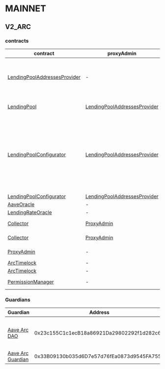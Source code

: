 # MAINNET 
## V2_ARC 
### contracts
| contract |proxyAdmin |modifier |permission owner |functions |
|----------|----------|----------|----------|----------|
|  [LendingPoolAddressesProvider](https://etherscan.io/address/0x6FdfafB66d39cD72CFE7984D3Bbcc76632faAb00) |  - |  onlyOwner |  [Aave Arc DAO](https://etherscan.io/address/0x23c155C1c1ecB18a86921Da29802292f1d282c68) |  setMarketId, setAddressAsProxy, setAddress, setLendingPoolImpl, setLendingPoolConfiguratorImpl, setLendingPoolCollateralManager, setPoolAdmin, setEmergencyAdmin, setPriceOracle, setLendingRateOracle | |--------|--------|--------|--------|--------|
|  [LendingPool](https://etherscan.io/address/0x37D7306019a38Af123e4b245Eb6C28AF552e0bB0) |  [LendingPoolAddressesProvider](https://etherscan.io/address/0x6FdfafB66d39cD72CFE7984D3Bbcc76632faAb00) |  onlyLendingPoolConfigurator |  [LendingPoolConfigurator](https://etherscan.io/address/0x4e1c7865e7BE78A7748724Fa0409e88dc14E67aA) |  initReserve, setReserveInterestRateStrategyAddress, setConfiguration, setPause | |--------|--------|--------|--------|--------|
|  [LendingPoolConfigurator](https://etherscan.io/address/0x4e1c7865e7BE78A7748724Fa0409e88dc14E67aA) |  [LendingPoolAddressesProvider](https://etherscan.io/address/0x6FdfafB66d39cD72CFE7984D3Bbcc76632faAb00) |  onlyPoolAdmin |  [ArcTimelock](https://etherscan.io/address/0xAce1d11d836cb3F51Ef658FD4D353fFb3c301218) |  initReserve, updateAToken, updateStableDebtToken, updateVariableDebtToken, enableBorrowingOnReserve, disableBorrowingOnReserve, configureReserveAsCollateral, enableReserveStableRate, disableReserveStableRate, activateReserve, deactivateReserve, freezeReserve, unfreezeReserve, setReserveFactor, setReserveInterestRateStrategyAddress | |--------|--------|--------|--------|--------|
|  [LendingPoolConfigurator](https://etherscan.io/address/0x4e1c7865e7BE78A7748724Fa0409e88dc14E67aA) |  [LendingPoolAddressesProvider](https://etherscan.io/address/0x6FdfafB66d39cD72CFE7984D3Bbcc76632faAb00) |  onlyEmergencyAdmin |  [Aave Arc Guardian](https://etherscan.io/address/0x33B09130b035d6D7e57d76fEa0873d9545FA7557) |  setPoolPause | |--------|--------|--------|--------|--------|
|  [AaveOracle](https://etherscan.io/address/0xB8a7bc0d13B1f5460513040a97F404b4fea7D2f3) |  - |  onlyOwner |  [ArcTimelock](https://etherscan.io/address/0xAce1d11d836cb3F51Ef658FD4D353fFb3c301218) |  setAssetSources, setFallbackOracle | |--------|--------|--------|--------|--------|
|  [LendingRateOracle](https://etherscan.io/address/0xfA3c34d734fe0106C87917683ca45dffBe3b3B00) |  - |  onlyOwner |  [ArcTimelock](https://etherscan.io/address/0xAce1d11d836cb3F51Ef658FD4D353fFb3c301218) |  setMarketBorrowRate | |--------|--------|--------|--------|--------|
|  [Collector](https://etherscan.io/address/0x464C71f6c2F760DdA6093dCB91C24c39e5d6e18c) |  [ProxyAdmin](https://etherscan.io/address/0xD3cF979e676265e4f6379749DECe4708B9A22476) |  onlyFundsAdmin |  [Executor_lvl1](https://etherscan.io/address/0x5300A1a15135EA4dc7aD5a167152C01EFc9b192A) |  approve, transfer, setFundsAdmin, createStream | |--------|--------|--------|--------|--------|
|  [Collector](https://etherscan.io/address/0x464C71f6c2F760DdA6093dCB91C24c39e5d6e18c) |  [ProxyAdmin](https://etherscan.io/address/0xD3cF979e676265e4f6379749DECe4708B9A22476) |  onlyAdminOrRecipient |  [ProxyAdmin](https://etherscan.io/address/0xD3cF979e676265e4f6379749DECe4708B9A22476), [Executor_lvl1](https://etherscan.io/address/0x5300A1a15135EA4dc7aD5a167152C01EFc9b192A) |  withdrawFromStream, cancelStream | |--------|--------|--------|--------|--------|
|  [ProxyAdmin](https://etherscan.io/address/0xD3cF979e676265e4f6379749DECe4708B9A22476) |  - |  onlyOwner |  [Executor_lvl1](https://etherscan.io/address/0x5300A1a15135EA4dc7aD5a167152C01EFc9b192A) |  changeProxyAdmin, upgrade, upgradeAndCall | |--------|--------|--------|--------|--------|
|  [ArcTimelock](https://etherscan.io/address/0xAce1d11d836cb3F51Ef658FD4D353fFb3c301218) |  - |  onlyEthereumGovernanceExecutor |  [ShortExecutor](https://etherscan.io/address/0xEE56e2B3D491590B5b31738cC34d5232F378a8D5) |  queue | |--------|--------|--------|--------|--------|
|  [ArcTimelock](https://etherscan.io/address/0xAce1d11d836cb3F51Ef658FD4D353fFb3c301218) |  - |  onlyGuardian |  [Aave Arc Guardian](https://etherscan.io/address/0x33B09130b035d6D7e57d76fEa0873d9545FA7557) |  cancel | |--------|--------|--------|--------|--------|
|  [PermissionManager](https://etherscan.io/address/0xF4a1F5fEA79C3609514A417425971FadC10eCfBE) |  - |  onlyOwner |  [ArcTimelock](https://etherscan.io/address/0xAce1d11d836cb3F51Ef658FD4D353fFb3c301218) |  addPermissionAdmins, removePermissionAdmins | |--------|--------|--------|--------|--------|

### Guardians 
| Guardian |Address |Owners |
|----------|----------|----------|
|  [Aave Arc DAO](https://etherscan.io/address/0x23c155C1c1ecB18a86921Da29802292f1d282c68) |  0x23c155C1c1ecB18a86921Da29802292f1d282c68 |  [0x7390A48219636571408c58582F6F9175d7Cc9d77](https://etherscan.io/address/0x7390A48219636571408c58582F6F9175d7Cc9d77), [0x683a4F9915D6216f73d6Df50151725036bD26C02](https://etherscan.io/address/0x683a4F9915D6216f73d6Df50151725036bD26C02), [0x4bCB2f803B336dFed0e00AD5B1A17AE87f53A267](https://etherscan.io/address/0x4bCB2f803B336dFed0e00AD5B1A17AE87f53A267), [0xc5A2c01930C3900A05d8D6fF1b5cF68618bCC031](https://etherscan.io/address/0xc5A2c01930C3900A05d8D6fF1b5cF68618bCC031), [0x5591aFfD96F6e94eEEb7AC2f5b1dA83CB68d3695](https://etherscan.io/address/0x5591aFfD96F6e94eEEb7AC2f5b1dA83CB68d3695) | |--------|--------|--------|
|  [Aave Arc Guardian](https://etherscan.io/address/0x33B09130b035d6D7e57d76fEa0873d9545FA7557) |  0x33B09130b035d6D7e57d76fEa0873d9545FA7557 |  [0x686a12A79008246F4dF2f1Ea30d136BD6DE748B4](https://etherscan.io/address/0x686a12A79008246F4dF2f1Ea30d136BD6DE748B4) | |--------|--------|--------|

